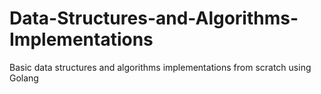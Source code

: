 # Data-Structures-and-Algorithms-Implementations
Basic data structures and algorithms implementations from scratch using Golang
